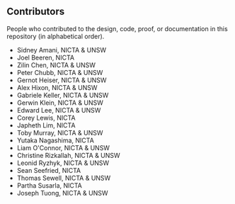 Contributors
------------

People who contributed to the design, code, proof, or documentation in this
repository (in alphabetical order).

* Sidney Amani, NICTA & UNSW
* Joel Beeren, NICTA
* Zilin Chen, NICTA & UNSW
* Peter Chubb, NICTA & UNSW
* Gernot Heiser, NICTA & UNSW
* Alex Hixon, NICTA & UNSW
* Gabriele Keller, NICTA & UNSW
* Gerwin Klein, NICTA & UNSW
* Edward Lee, NICTA & UNSW
* Corey Lewis, NICTA
* Japheth Lim, NICTA
* Toby Murray, NICTA & UNSW
* Yutaka Nagashima, NICTA
* Liam O'Connor, NICTA & UNSW
* Christine Rizkallah, NICTA & UNSW
* Leonid Ryzhyk, NICTA & UNSW
* Sean Seefried, NICTA
* Thomas Sewell, NICTA & UNSW
* Partha Susarla, NICTA
* Joseph Tuong, NICTA & UNSW
